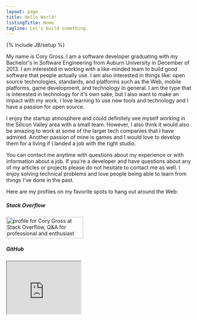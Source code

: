 ```yaml
---
layout: page
title: Hello World!
listingTitle: Home
tagline: Let's build something.
---
```

{% include JB/setup %}

My name is Cory Gross. I am a software developer graduating with my Bachelor's
in Software Engineering from Auburn University in December of 2013. I am
interested in working with a like-minded team to build good software that
people actually use. I am also interested in things like: open source
technologies, standards, and platforms such as the Web, mobile platforms, game
development, and technology in general. I am the type that is interested in
technology for it's own sake, but I also want to make an impact with my work.
I love learning to use new tools and technology and I have a passion for open
source.
 
I enjoy the startup atmosphere and could definitely see myself working in the
Silicon Valley area with a small team. However, I also think it would also be
amazing to work at some of the larger tech companies that I have admired.
Another passion of mine is games and I would love to develop them for a living
if I landed a job with the right studio.

You can contact me anytime with questions about my experience or with
information about a job. If you're a developer and have questions about any of
my articles or projects please do not hesitate to contact me as well. I enjoy
solving technical problems and love people being able to learn from things
I've done in the past.

Here are my profiles on my favorite spots to hang out around the Web:

<div class="row"><div class="span4 offset2"><h5 class="clip-bottom">Stack Overflow</h5><a href="http://stackoverflow.com/users/1359785/cory-gross"><img src="http://stackoverflow.com/users/flair/1359785.png" width="208" height="58" alt="profile for Cory Gross at Stack Overflow, Q&amp;A for professional and enthusiast programmers" title="profile for Cory Gross at Stack Overflow, Q&amp;A for professional and enthusiast programmers"></a></div><div class="span4 offset1"><h5 class="clip-bottom">GitHub</h5><iframe src="http://githubbadge.appspot.com/badge/CoryG89" width="200" height="142"></iframe></div></div>

[1]: https://github.com/mojombo/jekyll
[2]: https://gtihub.com/twitter/bootstrap